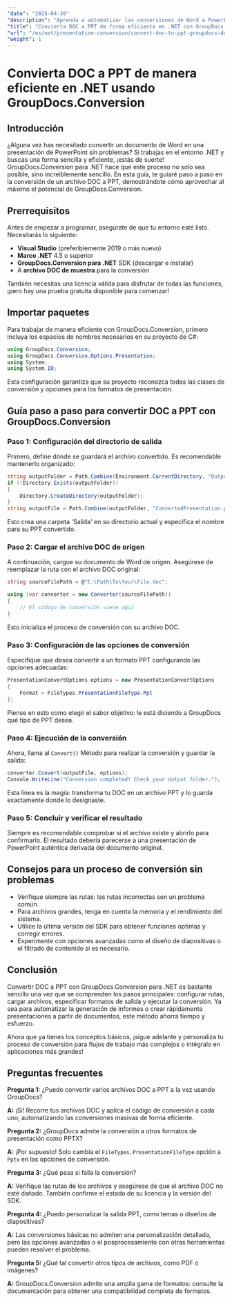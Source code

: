 ```yaml
---
"date": "2025-04-30"
"description": "Aprenda a automatizar las conversiones de Word a PowerPoint con GroupDocs.Conversion para .NET. Optimice sus flujos de trabajo con esta guía detallada."
"title": "Convierta DOC a PPT de forma eficiente en .NET con GroupDocs.Conversion&#58; una guía completa"
"url": "/es/net/presentation-conversion/convert-doc-to-ppt-groupdocs-dotnet/"
"weight": 1
---
```


# Convierta DOC a PPT de manera eficiente en .NET usando GroupDocs.Conversion

## Introducción

¿Alguna vez has necesitado convertir un documento de Word en una presentación de PowerPoint sin problemas? Si trabajas en el entorno .NET y buscas una forma sencilla y eficiente, ¡estás de suerte! GroupDocs.Conversion para .NET hace que este proceso no solo sea posible, sino increíblemente sencillo. En esta guía, te guiaré paso a paso en la conversión de un archivo DOC a PPT, demostrándote cómo aprovechar al máximo el potencial de GroupDocs.Conversion.


## Prerrequisitos

Antes de empezar a programar, asegúrate de que tu entorno esté listo. Necesitarás lo siguiente:

- **Visual Studio** (preferiblemente 2019 o más nuevo)
- **Marco .NET** 4.5 o superior
- **GroupDocs.Conversion para .NET** SDK (descargar e instalar)
- A **archivo DOC de muestra** para la conversión

También necesitas una licencia válida para disfrutar de todas las funciones, ¡pero hay una prueba gratuita disponible para comenzar!


## Importar paquetes

Para trabajar de manera eficiente con GroupDocs.Conversion, primero incluya los espacios de nombres necesarios en su proyecto de C#:

```csharp
using GroupDocs.Conversion;
using GroupDocs.Conversion.Options.Presentation;
using System;
using System.IO;
```

Esta configuración garantiza que su proyecto reconozca todas las clases de conversión y opciones para los formatos de presentación.


## Guía paso a paso para convertir DOC a PPT con GroupDocs.Conversion

### Paso 1: Configuración del directorio de salida

Primero, define dónde se guardará el archivo convertido. Es recomendable mantenerlo organizado:

```csharp
string outputFolder = Path.Combine(Environment.CurrentDirectory, "Output");
if (!Directory.Exists(outputFolder))
{
    Directory.CreateDirectory(outputFolder);
}
string outputFile = Path.Combine(outputFolder, "ConvertedPresentation.ppt");
```

Esto crea una carpeta 'Salida' en su directorio actual y especifica el nombre para su PPT convertido.


### Paso 2: Cargar el archivo DOC de origen

A continuación, cargue su documento de Word de origen. Asegúrese de reemplazar la ruta con el archivo DOC original:

```csharp
string sourceFilePath = @"C:\Path\To\Your\File.doc";

using (var converter = new Converter(sourceFilePath))
{
    // El código de conversión viene aquí
}
```

Esto inicializa el proceso de conversión con su archivo DOC.


### Paso 3: Configuración de las opciones de conversión

Especifique que desea convertir a un formato PPT configurando las opciones adecuadas:

```csharp
PresentationConvertOptions options = new PresentationConvertOptions
{
    Format = FileTypes.PresentationFileType.Ppt
};
```

Piense en esto como elegir el sabor objetivo: le está diciendo a GroupDocs qué tipo de PPT desea.


### Paso 4: Ejecución de la conversión

Ahora, llama al `Convert()` Método para realizar la conversión y guardar la salida:

```csharp
converter.Convert(outputFile, options);
Console.WriteLine("Conversion completed! Check your output folder.");
```

Esta línea es la magia: transforma tu DOC en un archivo PPT y lo guarda exactamente donde lo designaste.


### Paso 5: Concluir y verificar el resultado

Siempre es recomendable comprobar si el archivo existe y abrirlo para confirmarlo. El resultado debería parecerse a una presentación de PowerPoint auténtica derivada del documento original.


## Consejos para un proceso de conversión sin problemas

- Verifique siempre las rutas: las rutas incorrectas son un problema común.
- Para archivos grandes, tenga en cuenta la memoria y el rendimiento del sistema.
- Utilice la última versión del SDK para obtener funciones óptimas y corregir errores.
- Experimente con opciones avanzadas como el diseño de diapositivas o el filtrado de contenido si es necesario.


## Conclusión

Convertir DOC a PPT con GroupDocs.Conversion para .NET es bastante sencillo una vez que se comprenden los pasos principales: configurar rutas, cargar archivos, especificar formatos de salida y ejecutar la conversión. Ya sea para automatizar la generación de informes o crear rápidamente presentaciones a partir de documentos, este método ahorra tiempo y esfuerzo.

Ahora que ya tienes los conceptos básicos, ¡sigue adelante y personaliza tu proceso de conversión para flujos de trabajo más complejos o intégralo en aplicaciones más grandes!


## Preguntas frecuentes

**Pregunta 1:** ¿Puedo convertir varios archivos DOC a PPT a la vez usando GroupDocs?  

**A:** ¡Sí! Recorre tus archivos DOC y aplica el código de conversión a cada uno, automatizando las conversiones masivas de forma eficiente.

**Pregunta 2:** ¿GroupDocs admite la conversión a otros formatos de presentación como PPTX?  

**A:** ¡Por supuesto! Solo cambia el `FileTypes.PresentationFileType` opción a `Pptx` en las opciones de conversión.

**Pregunta 3:** ¿Qué pasa si falla la conversión?  

**A:** Verifique las rutas de los archivos y asegúrese de que el archivo DOC no esté dañado. También confirme el estado de su licencia y la versión del SDK.

**Pregunta 4:** ¿Puedo personalizar la salida PPT, como temas o diseños de diapositivas?  

**A:** Las conversiones básicas no admiten una personalización detallada, pero las opciones avanzadas o el posprocesamiento con otras herramientas pueden resolver el problema.

**Pregunta 5:** ¿Qué tal convertir otros tipos de archivos, como PDF o imágenes?  

**A:** GroupDocs.Conversion admite una amplia gama de formatos: consulte la documentación para obtener una compatibilidad completa de formatos.
